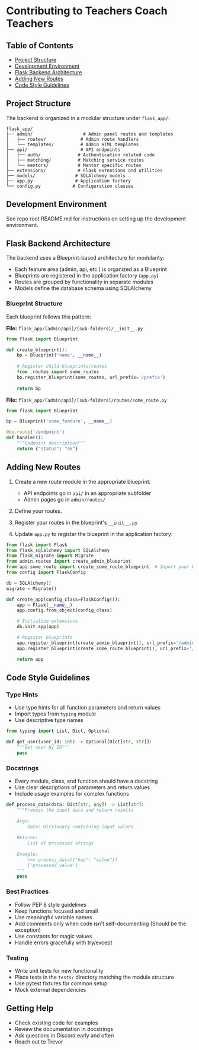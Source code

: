 # Contributing to Teachers Coach Teachers

## Table of Contents
- [Project Structure](#project-structure)
- [Development Environment](#development-environment)
- [Flask Backend Architecture](#flask-backend-architecture)
- [Adding New Routes](#adding-new-routes)
- [Code Style Guidelines](#code-style-guidelines)

## Project Structure

The backend is organized in a modular structure under `flask_app/`:

```
flask_app/
├── admin/                   # Admin panel routes and templates
│   ├── routes/             # Admin route handlers
│   └── templates/          # Admin HTML templates
├── api/                    # API endpoints
│   ├── auth/              # Authentication related code
│   ├── matching/          # Matching service routes
│   └── mentors/           # Mentor specific routes
├── extensions/            # Flask extensions and utilities
├── models/               # SQLAlchemy models
├── app.py                # Application factory
└── config.py            # Configuration classes
```

## Development Environment

See repo root README.md for instructions on setting up the development environment.

## Flask Backend Architecture

The backend uses a Blueprint-based architecture for modularity:

- Each feature area (admin, api, etc.) is organized as a Blueprint
- Blueprints are registered in the application factory (`app.py`)
- Routes are grouped by functionality in separate modules
- Models define the database schema using SQLAlchemy

### Blueprint Structure
Each blueprint follows this pattern:

__File:__ `flask_app/[admin/api]/[sub-folders]/__init__.py`

```python
from flask import Blueprint

def create_blueprint():
    bp = Blueprint('name', __name__)
    
    # Register child blueprints/routes
    from .routes import some_routes
    bp.register_blueprint(some_routes, url_prefix='/prefix')
    
    return bp
```

__File:__ `flask_app/[admin/api]/[sub-folders]/routes/some_route.py`
```python
from flask import Blueprint

bp = Blueprint('some_feature', __name__)

@bp.route('/endpoint')
def handler():
    """Endpoint description"""
    return {"status": "ok"}
```

## Adding New Routes

1. Create a new route module in the appropriate blueprint:
   - API endpoints go in `api/` in an appropriate subfolder
   - Admin pages go in `admin/routes/`
   
2. Define your routes.

3. Register your routes in the blueprint's `__init__.py`

4. Update `app.py` to register the blueprint in the application factory:
    
```python
from flask import Flask
from flask_sqlalchemy import SQLAlchemy
from flask_migrate import Migrate
from admin.routes import create_admin_blueprint
from api.some_route import create_some_route_blueprint  # Import your blueprint here
from config import FlaskConfig

db = SQLAlchemy()
migrate = Migrate()

def create_app(config_class=FlaskConfig()):
    app = Flask(__name__)
    app.config.from_object(config_class)

    # Initialize extensions
    db.init_app(app)

    # Register blueprints
    app.register_blueprint(create_admin_blueprint(), url_prefix='/admin')
    app.register_blueprint(create_some_route_blueprint(), url_prefix='/some_route')  # Register your blueprint here

    return app
```

## Code Style Guidelines

### Type Hints
- Use type hints for all function parameters and return values
- Import types from `typing` module
- Use descriptive type names

```python
from typing import List, Dict, Optional

def get_user(user_id: int) -> Optional[Dict[str, str]]:
    """Get user by ID"""
    pass
```

### Docstrings
- Every module, class, and function should have a docstring
- Use clear descriptions of parameters and return values
- Include usage examples for complex functions

```python
def process_data(data: Dict[str, any]) -> List[str]:
    """Process the input data and return results
    
    Args:
        data: Dictionary containing input values
        
    Returns:
        List of processed strings
        
    Example:
        >>> process_data({"key": "value"})
        ['processed_value']
    """
    pass
```

### Best Practices
- Follow PEP 8 style guidelines
- Keep functions focused and small
- Use meaningful variable names
- Add comments only when code isn't self-documenting (Should be the exception)
- Use constants for magic values
- Handle errors gracefully with try/except

### Testing
- Write unit tests for new functionality
- Place tests in the `tests/` directory matching the module structure
- Use pytest fixtures for common setup
- Mock external dependencies

## Getting Help
- Check existing code for examples
- Review the documentation in docstrings
- Ask questions in Discord early and often
- Reach out to Trevor